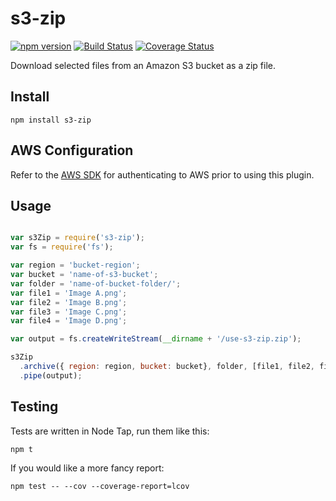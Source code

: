 # s3-zip

[![npm version][npm-badge]][npm-url]
[![Build Status][travis-badge]][travis-url]
[![Coverage Status][coveralls-badge]][coveralls-url]


Download selected files from an Amazon S3 bucket as a zip file.



## Install

```
npm install s3-zip
```


## AWS Configuration

Refer to the [AWS SDK][aws-sdk-url] for authenticating to AWS prior to using this plugin.



## Usage

```javascript

var s3Zip = require('s3-zip');
var fs = require('fs');

var region = 'bucket-region';
var bucket = 'name-of-s3-bucket';
var folder = 'name-of-bucket-folder/';
var file1 = 'Image A.png';
var file2 = 'Image B.png';
var file3 = 'Image C.png';
var file4 = 'Image D.png';

var output = fs.createWriteStream(__dirname + '/use-s3-zip.zip');

s3Zip
  .archive({ region: region, bucket: bucket}, folder, [file1, file2, file3, file4])
  .pipe(output);

```


## Testing

Tests are written in Node Tap, run them like this:

```
npm t
```

If you would like a more fancy report: 

```
npm test -- --cov --coverage-report=lcov
```




[aws-sdk-url]: http://docs.aws.amazon.com/AWSJavaScriptSDK/guide/node-configuring.html
[npm-badge]: https://badge.fury.io/js/s3-zip.svg
[npm-url]: https://badge.fury.io/js/s3-zip
[travis-badge]: https://travis-ci.org/orangewise/s3-zip.svg?branch=master
[travis-url]: https://travis-ci.org/orangewise/s3-zip
[coveralls-badge]: https://coveralls.io/repos/github/orangewise/s3-zip/badge.svg?branch=master
[coveralls-url]: https://coveralls.io/github/orangewise/s3-zip?branch=master

